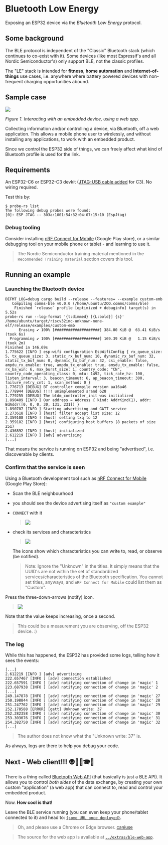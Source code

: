 # Bluetooth Low Energy

Exposing an ESP32 device via the *Bluetooth Low Energy* protocol.

## Some background

The BLE protocol is independent of the "Classic" Bluetooth stack (which continues to co-exist with it). Some devices (like most Espressif's and all Nordic Semiconductor's) only support BLE, not the classic profiles.

The "LE" stack is intended for **fitness**, **home automation** and **internet-of-things** use cases, i.e. anywhere where battery powered devices with non-frequent charging opportunities abound.

<!-- #whisper
>With the advent of BLE 6 (not supported by ESP32 chips, yet; 2024), also home audio enters the application domain, via Bluetooth LE Audio.
-->

## Sample case

![](.images/bluetooth-human-app-80%.png)

*Figure 1. Interacting with an embedded device, using a web app.*

Collecting information and/or controlling a device, via Bluetooth, off a web application. This allows a mobile phone user to wirelessly, and without installing any applications, to work with an embedded product.

Since we control the ESP32 side of things, we can freely affect what kind of Bluetooth profile is used for the link.

## Requirements

An ESP32-C6 or ESP32-C3 devkit ([JTAG-USB cable added](https://docs.espressif.com/projects/esp-idf/en/stable/esp32c3/api-guides/usb-serial-jtag-console.html) for C3). No wiring required.

Test this by:

```
$ probe-rs list
The following debug probes were found:
[0]: ESP JTAG -- 303a:1001:54:32:04:07:15:10 (EspJtag)
```

### Debug tooling

Consider installing [nRF Connect for Mobile](https://play.google.com/store/apps/details?id=no.nordicsemi.android.mcp) (Google Play store), or a similar debugging tool on your mobile phone or tablet - and learning to use it.

>The Nordic Semiconductor training material mentioned in the `Recommended Training material` section covers this tool.


## Running an example


### Launching the Bluetooth device

```
DEFMT_LOG=debug cargo build --release --features= --example custom-emb
   Compiling comms-ble v0.0.0 (/home/ubuntu/ZOO.comms/comms/ble)
    Finished `release` profile [optimized + debuginfo] target(s) in 5.52s
probe-rs run --log-format '{t:dimmed} [{L:bold}] {s}' /home/ubuntu/target/riscv32imc-unknown-none-elf/release/examples/custom-emb
      Erasing ✔ 100% [####################] 384.00 KiB @  63.41 KiB/s (took 6s)
  Programming ✔ 100% [####################] 169.39 KiB @   1.15 KiB/s (took 2m)                                                                                                   Finished in 146.69s
1.775622 [INFO ] esp-wifi configuration EspWifiConfig { rx_queue_size: 5, tx_queue_size: 3, static_rx_buf_num: 10, dynamic_rx_buf_num: 32, static_tx_buf_num: 0, dynamic_tx_buf_num: 32, csi_enable: false, ampdu_rx_enable: true, ampdu_tx_enable: true, amsdu_tx_enable: false, rx_ba_win: 6, max_burst_size: 1, country_code: "CN", country_code_operating_class: 0, mtu: 1492, tick_rate_hz: 100, listen_interval: 3, beacon_timeout: 6, ap_beacon_timeout: 300, failure_retry_cnt: 1, scan_method: 0 }
1.776713 [DEBUG] BT controller compile version aa16a46
1.778944 [DEBUG] !!!! unimplemented srand 628
1.779255 [DEBUG] The btdm_controller_init was initialized
1.890409 [INFO ] Our address = Address { kind: AddrKind(1), addr: BdAddr([0, 0, 0, 30, 131, 231]) }
1.890707 [INFO ] Starting advertising and GATT service
2.273618 [INFO ] [host] filter accept list size: 12
2.359108 [INFO ] [host] setting txq to 12
2.359182 [INFO ] [host] configuring host buffers (8 packets of size 251)
2.436892 [INFO ] [host] initialized
2.612219 [INFO ] [adv] advertising
[...]
```

That means the service is running on ESP32 and being "advertised", i.e. discoverable by clients.


### Confirm that the service is seen

Using a Bluetooth development tool such as [nRF Connect for Mobile](https://play.google.com/store/apps/details?id=no.nordicsemi.android.mcp) (Google Play Store):

- Scan the BLE neighbourhood
- you should see the device advertising itself as `"custom example"`
- `CONNECT` with it

	>![](.images/scan.png)

- check its services and characteristics

	>![](.images/characteristics.png)

	The icons show which characteristics you can write to, read, or observe (be notified).
	
	>Note: Ignore the "Unknown" in the titles. It simply means that the UUID's are not within the set of standardized services/characteristics of the Bluetooth specification. You cannot set titles, anyways, and `nRF Connect for Mobile` could list them as "Custom". 

Press the three-down-arrows (notify) icon.

>![](.images/notified.png)

Note that the value keeps increasing, once a second.

>This could be a measurement you are observing, off the ESP32 device. :)


### The log

While this has happened, the ESP32 has provided some logs, telling how it sees the events:

```
[...]
2.612219 [INFO ] [adv] advertising
222.657467 [INFO ] [adv] connection established
222.657591 [INFO ] [adv] notifying connection of change in 'magic' 1
223.687938 [INFO ] [adv] notifying connection of change in 'magic' 2
[...]
249.147878 [INFO ] [adv] notifying connection of change in 'magic' 27
250.198844 [INFO ] [adv] notifying connection of change in 'magic' 28
251.247762 [INFO ] [adv] notifying connection of change in 'magic' 29
252.178588 [ERROR] [gatt] Unknown write: 37
252.282358 [INFO ] [adv] notifying connection of change in 'magic' 30
253.303076 [INFO ] [adv] notifying connection of change in 'magic' 31
254.382750 [INFO ] [adv] notifying connection of change in 'magic' 32
[...]
```

>The author does not know what the "Unknown write: 37" is.

As always, logs are there to help you debug your code.

## Next - Web client!!! 👽🚀🎰🪗🎉

There is a thing called [Bluetooth Web API](https://developer.mozilla.org/en-US/docs/Web/API/Web_Bluetooth_API) (that basically is just a BLE API). It allows you to control *both sides* of the data exchange, by creating your own custom "application" (a web app) that can connect to, read and control your embedded product.

Now. **How cool is that!**

Leave the BLE service running (you can even keep your phone/tablet connected to it) and head to: [`{some URL once deployed}`](..). <!-- tbd.
 -->

>Oh, and please use a Chrome or Edge browser. [caniuse](https://caniuse.com/web-bluetooth)

<p />

>The source for the web app is available at [`../extras/ble-web-app`](../extras/ble-web-app/README.md).
